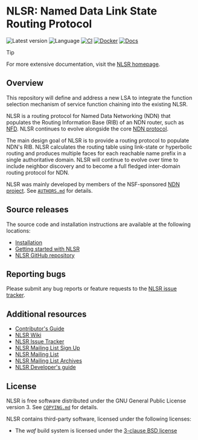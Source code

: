 # NLSR: Named Data Link State Routing Protocol

![Latest version](https://img.shields.io/github/v/tag/named-data/NLSR?label=Latest%20version)
![Language](https://img.shields.io/badge/C%2B%2B-17-blue)
[![CI](https://github.com/named-data/NLSR/actions/workflows/ci.yml/badge.svg)](https://github.com/named-data/NLSR/actions/workflows/ci.yml)
[![Docker](https://github.com/named-data/NLSR/actions/workflows/docker.yml/badge.svg)](https://github.com/named-data/NLSR/actions/workflows/docker.yml)
[![Docs](https://github.com/named-data/NLSR/actions/workflows/docs.yml/badge.svg)](https://github.com/named-data/NLSR/actions/workflows/docs.yml)

> [!TIP]
> For more extensive documentation, visit the [NLSR homepage](https://docs.named-data.net/NLSR/current/).

## Overview
This repository will define and address a new LSA to integrate the function selection mechanism of service function chaining into the existing NLSR.


NLSR is a routing protocol for Named Data Networking (NDN) that populates the Routing Information
Base (RIB) of an NDN router, such as [NFD](https://github.com/named-data/NFD). NLSR continues to
evolve alongside the core [NDN protocol](https://docs.named-data.net/NDN-packet-spec/current/).

The main design goal of NLSR is to provide a routing protocol to populate NDN's RIB.
NLSR calculates the routing table using link-state or hyperbolic routing and produces
multiple faces for each reachable name prefix in a single authoritative domain. NLSR
will continue to evolve over time to include neighbor discovery and to become a full
fledged inter-domain routing protocol for NDN.

NLSR was mainly developed by members of the NSF-sponsored [NDN project](
https://named-data.net/project/participants/). See [`AUTHORS.md`](AUTHORS.md) for details.

## Source releases

The source code and installation instructions are available at the following locations:

- [Installation](https://docs.named-data.net/NLSR/current/INSTALL.html)
- [Getting started with NLSR](https://docs.named-data.net/NLSR/current/GETTING-STARTED.html)
- [NLSR GitHub repository](https://github.com/named-data/NLSR)

## Reporting bugs

Please submit any bug reports or feature requests to the
[NLSR issue tracker](https://redmine.named-data.net/projects/nlsr/issues).

## Additional resources

- [Contributor's Guide](https://github.com/named-data/.github/blob/main/CONTRIBUTING.md)
- [NLSR Wiki](https://redmine.named-data.net/projects/nlsr/wiki)
- [NLSR Issue Tracker](https://redmine.named-data.net/projects/nlsr/issues)
- [NLSR Mailing List Sign Up](https://listserv.memphis.edu/scripts/wa.exe?GETPW1)
- [NLSR Mailing List](https://listserv.memphis.edu/scripts/wa.exe?SUBED1=NLSR-HELP-L&A=1)
- [NLSR Mailing List Archives](https://listserv.memphis.edu/scripts/wa.exe?A0=NLSR-HELP-L)
- [NLSR Developer's guide](https://github.com/named-data/NLSR/blob/developers-guide/NLSR-Developers-Guide.pdf)

## License

NLSR is free software distributed under the GNU General Public License version 3.
See [`COPYING.md`](COPYING.md) for details.

NLSR contains third-party software, licensed under the following licenses:

- The *waf* build system is licensed under the [3-clause BSD license](waf)
